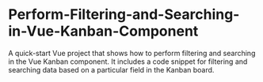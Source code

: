 # Perform-Filtering-and-Searching-in-Vue-Kanban-Component
A quick-start Vue project that shows how to perform filtering and searching in the Vue Kanban component. It includes a code snippet for filtering and searching data based on a particular field in the Kanban board.
